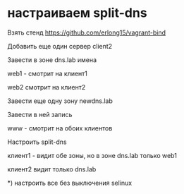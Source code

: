 
# настраиваем split-dns

Взять стенд https://github.com/erlong15/vagrant-bind

Добавить еще один сервер client2

Завести в зоне dns.lab имена

web1 - смотрит на клиент1

web2 смотрит на клиент2

Завести еще одну зону newdns.lab

Завести в ней запись

www - смотрит на обоих клиентов

Настроить split-dns

клиент1 - видит обе зоны, но в зоне dns.lab только web1

клиент2 видит только dns.lab

*) настроить все без выключения selinux

